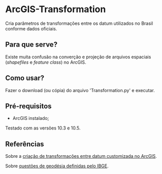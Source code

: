 # ArcGIS-Transformation
Cria parâmetros de transformações entre os datum utilizados no Brasil conforme dados oficiais.

## Para que serve?
Existe muita confusão na converção e projeção de arquivos espaciais (*shapefiles* e *feature class*) no ArcGIS.

## Como usar?
Fazer o download (ou cópia) do arquivo 'Transformation.py' e executar.

## Pré-requisitos
- ArcGIS instalado;

Testado com as versões 10.3 e 10.5.

## Referências
Sobre a [criação de transformações entre datum customizada no ArcGIS](http://desktop.arcgis.com/en/arcmap/10.5/tools/data-management-toolbox/create-custom-geographic-transformation.htm).

Sobre [questões de geodésia definidas pelo IBGE](http://www.ibge.gov.br/home/geociencias/geodesia/pmrg/faq.shtm).
